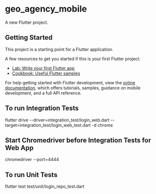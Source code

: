 # geo_agency_mobile

A new Flutter project.

## Getting Started

This project is a starting point for a Flutter application.

A few resources to get you started if this is your first Flutter project:

- [Lab: Write your first Flutter app](https://docs.flutter.dev/get-started/codelab)
- [Cookbook: Useful Flutter samples](https://docs.flutter.dev/cookbook)

For help getting started with Flutter development, view the
[online documentation](https://docs.flutter.dev/), which offers tutorials,
samples, guidance on mobile development, and a full API reference.

## To run Integration Tests

flutter drive  --driver=integration_test/login_web.dart --target=integration_test/login_web_test.dart -d chrome 

## Start Chromedriver before Integration Tests for Web App

chromedriver --port=4444

## To run Unit Tests

flutter test test/unit/login_repo_test.dart